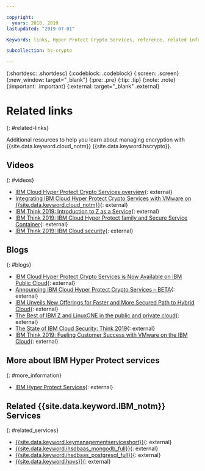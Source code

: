 ```yaml
---

copyright:
  years: 2018, 2019
lastupdated: "2019-07-01"

Keywords: links, Hyper Protect Crypto Services, reference, related information, related topics, related links, blogs, videos

subcollection: hs-crypto

---
```


{:shortdesc: .shortdesc}
{:codeblock: .codeblock}
{:screen: .screen}
{:new_window: target="_blank"}
{:pre: .pre}
{:tip: .tip}
{:note: .note}
{:important: .important}
{:external: target="_blank" .external}

# Related links
{: #related-links}

Additional resources to help you learn about managing encryption with {{site.data.keyword.cloud_notm}} {{site.data.keyword.hscrypto}}.

## Videos
{: #videos}

- [IBM Cloud Hyper Protect Crypto Services overview](https://youtu.be/0LiltyNMwgo){: external}
- [Integrating IBM Cloud Hyper Protect Crypto Services with VMware on {{site.data.keyword.cloud_notm}}](https://youtu.be/huQ5wUfrW4c){: external}
- [IBM Think 2019: Introduction to Z as a Service](https://www.ibm.com/events/think/watch/replay/120157283/){: external}
- [IBM Think 2019: IBM Cloud Hyper Protect family and Secure Service Container](https://www.ibm.com/events/think/watch/replay/120171746/){: external}
- [IBM Think 2019: IBM Cloud security](https://www.ibm.com/events/think/watch/replay/120118486/){: external}

## Blogs
{: #blogs}

- [IBM Cloud Hyper Protect Crypto Services is Now Available on IBM Public Cloud](https://www.ibm.com/blogs/cloud-archive/2019/03/ibm-cloud-hyper-protect-crypto-services-is-now-available-on-ibm-public-cloud/){: external}
- [Announcing IBM Cloud Hyper Protect Crypto Services – BETA](https://www.ibm.com/cloud/blog/announcements/announcing-ibm-cloud-hyper-protect-crypto-services-beta){: external}
- [IBM Unveils New Offerings for Faster and More Secured Path to Hybrid Cloud](https://newsroom.ibm.com/2019-02-12-IBM-Unveils-New-Offerings-for-Faster-and-More-Secured-Path-to-Hybrid-Cloud){: external}
- [The Best of IBM Z and LinuxONE in the public and private cloud](https://www.ibm.com/blogs/systems/the-best-of-ibm-z-and-linuxone-in-the-public-and-private-cloud/){: external}
- [The State of IBM Cloud Security: Think 2019](https://www.ibm.com/cloud/blog/cloud-security-right){: external}
- [IBM Think 2019: Fueling Customer Success with VMware on the IBM Cloud](https://www.ibm.com/cloud/blog/security-innovation-and-choice-for-vmware-on-ibm-cloud){: external}

## More about IBM Hyper Protect services
{: #more_information}

- [IBM Hyper Protect Services](https://www.ibm.com/cloud/hyper-protect-services){: external}

## Related {{site.data.keyword.IBM_notm}} Services
{: #related_services}

- [{{site.data.keyword.keymanagementserviceshort}}](/docs/services/key-protect){: external}
- [{{site.data.keyword.ihsdbaas_mongodb_full}}](/docs/services/hyper-protect-dbaas-for-mongodb){: external}
- [{{site.data.keyword.ihsdbaas_postgresql_full}}](/docs/services/hyper-protect-dbaas){: external}
- [{{site.data.keyword.hpvs}}](/docs/services/hp-virtual-servers){: external}
